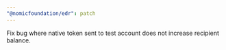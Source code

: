```yaml
---
"@nomicfoundation/edr": patch
---
```


Fix bug where native token sent to test account does not increase recipient balance.
